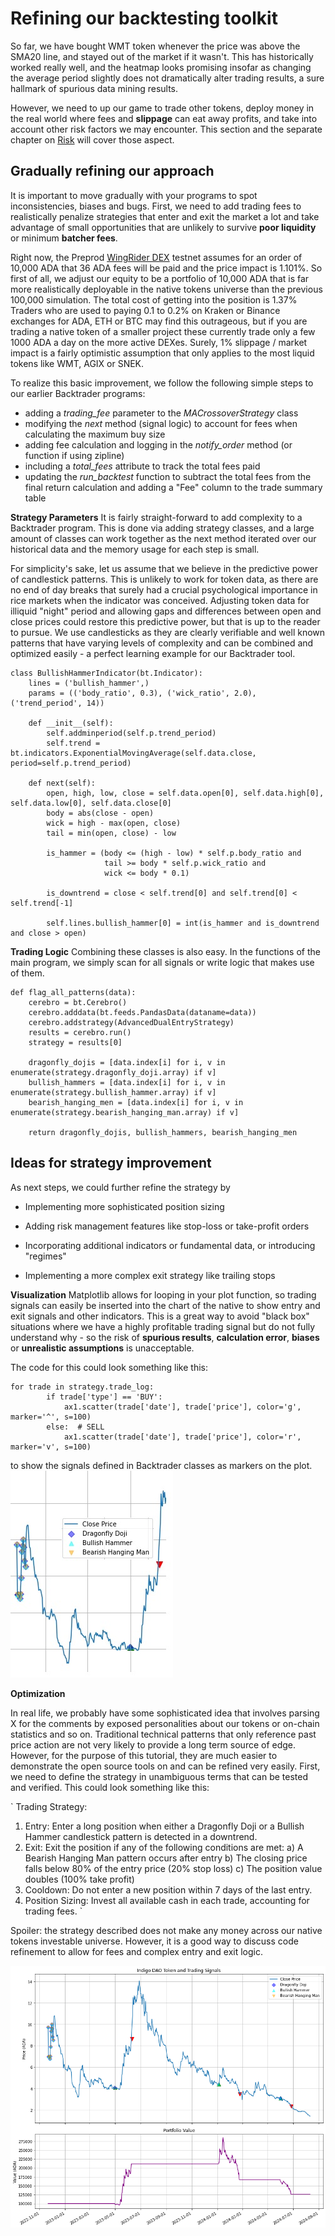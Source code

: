 # Refining our backtesting toolkit

So far, we have bought WMT token whenever the price was above the SMA20 line, and stayed out of the market if it wasn't. This has historically worked really well, and the heatmap looks promising insofar as changing the average period slightly does not dramatically alter trading results, a sure hallmark of spurious data mining results.

However, we need to up our game to trade other tokens, deploy money in the real world where fees and **slippage** can eat away profits, and take into account other risk factors we may encounter. This section and the separate chapter on [Risk](https://github.com/Sapient-Predictive-Analytics/dataportal/blob/main/risk/risk.md) will cover those aspect.

## Gradually refining our approach
It is important to move gradually with your programs to spot inconsistencies, biases and bugs. First, we need to add trading fees to realistically penalize strategies that enter and exit the market a lot and take advantage of small opportunities that are unlikely to survive **poor liquidity** or minimum **batcher fees**.

Right now, the Preprod [WingRider DEX](https://app.preprod.wingriders.com/swap) testnet assumes for an order of 10,000 ADA that 36 ADA fees will be paid and the price impact is 1.101%. So first of all, we adjust our equity to be a portfolio of 10,000 ADA that is far more realistically deployable in the native tokens universe than the previous 100,000 simulation. The total cost of getting into the position is 1.37% Traders who are used to paying 0.1 to 0.2% on Kraken or Binance exchanges for ADA, ETH or BTC may find this outrageous, but if you are trading a native token of a smaller project these currently trade only a few 1000 ADA a day on the more active DEXes. Surely, 1% slippage / market impact is a fairly optimistic assumption that only applies to the most liquid tokens like WMT, AGIX or SNEK.

To realize this basic improvement, we follow the following simple steps to our earlier Backtrader programs:
* adding a *trading_fee* parameter to the *MACrossoverStrategy* class
* modifying the *next* method (signal logic) to account for fees when calculating the maximum buy size
* adding fee calculation and logging in the *notify_order* method (or function if using zipline)
* including a *total_fees* attribute to track the total fees paid
* updating the *run_backtest* function to subtract the total fees from the final return calculation and adding a "Fee" column to the trade summary table

**Strategy Parameters**
It is fairly straight-forward to add complexity to a Backtrader program. This is done via adding strategy classes, and a large amount of classes can work together as the next method iterated over our historical data and the memory usage for each step is small.

For simplicity's sake, let us assume that we believe in the predictive power of candlestick patterns. This is unlikely to work for token data, as there are no end of day breaks that surely had a crucial psychological importance in rice markets when the indicator was conceived. Adjusting token data for illiquid "night" period and allowing gaps and differences between open and close prices could restore this predictive power, but that is up to the reader to pursue. We use candlesticks as they are clearly verifiable and well known patterns that have varying levels of complexity and can be combined and optimized easily - a perfect learning example for our Backtrader tool.

~~~
class BullishHammerIndicator(bt.Indicator):
    lines = ('bullish_hammer',)
    params = (('body_ratio', 0.3), ('wick_ratio', 2.0), ('trend_period', 14))

    def __init__(self):
        self.addminperiod(self.p.trend_period)
        self.trend = bt.indicators.ExponentialMovingAverage(self.data.close, period=self.p.trend_period)

    def next(self):
        open, high, low, close = self.data.open[0], self.data.high[0], self.data.low[0], self.data.close[0]
        body = abs(close - open)
        wick = high - max(open, close)
        tail = min(open, close) - low
        
        is_hammer = (body <= (high - low) * self.p.body_ratio and
                     tail >= body * self.p.wick_ratio and
                     wick <= body * 0.1)
        
        is_downtrend = close < self.trend[0] and self.trend[0] < self.trend[-1]
        
        self.lines.bullish_hammer[0] = int(is_hammer and is_downtrend and close > open)
~~~

**Trading Logic**
Combining these classes is also easy. In the functions of the main program, we simply scan for all signals or write logic that makes use of them.

~~~
def flag_all_patterns(data):
    cerebro = bt.Cerebro()
    cerebro.adddata(bt.feeds.PandasData(dataname=data))
    cerebro.addstrategy(AdvancedDualEntryStrategy)
    results = cerebro.run()
    strategy = results[0]

    dragonfly_dojis = [data.index[i] for i, v in enumerate(strategy.dragonfly_doji.array) if v]
    bullish_hammers = [data.index[i] for i, v in enumerate(strategy.bullish_hammer.array) if v]
    bearish_hanging_men = [data.index[i] for i, v in enumerate(strategy.bearish_hanging_man.array) if v]
    
    return dragonfly_dojis, bullish_hammers, bearish_hanging_men
~~~

## Ideas for strategy improvement
As next steps, we could further refine the strategy by 

* Implementing more sophisticated position sizing
  
* Adding risk management features like stop-loss or take-profit orders
  
* Incorporating additional indicators or fundamental data, or introducing "regimes"
  
* Implementing a more complex exit strategy like trailing stops 


**Visualization**
Matplotlib allows for looping in your plot function, so trading signals can easily be inserted into the chart of the native to show entry and exit signals and other indicators. This is a great way to avoid "black box" situations where we have a highly profitable trading signal but do not fully understand why - so the risk of **spurious results**, **calculation error**, **biases** or **unrealistic assumptions** is unacceptable. 

The code for this could look something  like this:

~~~
for trade in strategy.trade_log:
        if trade['type'] == 'BUY':
            ax1.scatter(trade['date'], trade['price'], color='g', marker='^', s=100)
        else:  # SELL
            ax1.scatter(trade['date'], trade['price'], color='r', marker='v', s=100)
~~~

to show the signals defined in Backtrader classes as markers on the plot. ![Plot](https://github.com/Sapient-Predictive-Analytics/dataportal/blob/main/backtesting/matplotlibSignals.jpg)


**Optimization**

In real life, we probably have some sophisticated idea that involves parsing X for the comments by exposed personalities about our tokens or on-chain statistics and so on. Traditional technical patterns that only reference past price action are not very likely to provide a long term source of edge. However, for the purpose of this tutorial, they are much easier to demonstrate the open source tools on and can be refined very easily. First, we need to define the strategy in unambiguous terms that can be tested and verified. This could look something like this:

`
Trading Strategy:
1. Entry: Enter a long position when either a Dragonfly Doji or a Bullish Hammer candlestick pattern is detected in a downtrend.
2. Exit: Exit the position if any of the following conditions are met:
   a) A Bearish Hanging Man pattern occurs after entry
   b) The closing price falls below 80% of the entry price (20% stop loss)
   c) The position value doubles (100% take profit)
3. Cooldown: Do not enter a new position within 7 days of the last entry.
4. Position Sizing: Invest all available cash in each trade, accounting for trading fees.
`

Spoiler: the strategy described does not make any money across our native tokens investable universe. However, it is a good way to discuss code refinement to allow for fees and complex entry and exit logic.

![Dragonfly](https://github.com/Sapient-Predictive-Analytics/dataportal/blob/main/backtesting/DragonflyCandles.png)
